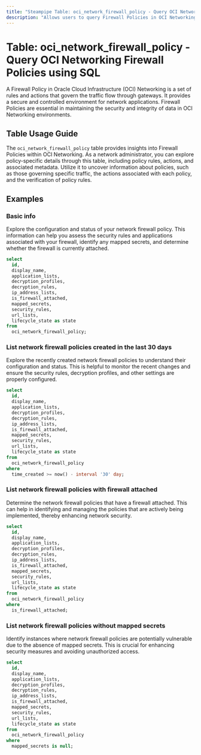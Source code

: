 ```yaml
---
title: "Steampipe Table: oci_network_firewall_policy - Query OCI Networking Firewall Policies using SQL"
description: "Allows users to query Firewall Policies in OCI Networking."
---
```


# Table: oci_network_firewall_policy - Query OCI Networking Firewall Policies using SQL

A Firewall Policy in Oracle Cloud Infrastructure (OCI) Networking is a set of rules and actions that govern the traffic flow through gateways. It provides a secure and controlled environment for network applications. Firewall Policies are essential in maintaining the security and integrity of data in OCI Networking environments.

## Table Usage Guide

The `oci_network_firewall_policy` table provides insights into Firewall Policies within OCI Networking. As a network administrator, you can explore policy-specific details through this table, including policy rules, actions, and associated metadata. Utilize it to uncover information about policies, such as those governing specific traffic, the actions associated with each policy, and the verification of policy rules.

## Examples

### Basic info
Explore the configuration and status of your network firewall policy. This information can help you assess the security rules and applications associated with your firewall, identify any mapped secrets, and determine whether the firewall is currently attached.

```sql
select
  id,
  display_name,
  application_lists,
  decryption_profiles,
  decryption_rules,
  ip_address_lists,
  is_firewall_attached,
  mapped_secrets,
  security_rules,
  url_lists,
  lifecycle_state as state
from
  oci_network_firewall_policy;
```

### List network firewall policies created in the last 30 days
Explore the recently created network firewall policies to understand their configuration and status. This is helpful to monitor the recent changes and ensure the security rules, decryption profiles, and other settings are properly configured.

```sql
select
  id,
  display_name,
  application_lists,
  decryption_profiles,
  decryption_rules,
  ip_address_lists,
  is_firewall_attached,
  mapped_secrets,
  security_rules,
  url_lists,
  lifecycle_state as state
from
  oci_network_firewall_policy
where
  time_created >= now() - interval '30' day;
```

### List network firewall policies with firewall attached
Determine the network firewall policies that have a firewall attached. This can help in identifying and managing the policies that are actively being implemented, thereby enhancing network security.

```sql
select
  id,
  display_name,
  application_lists,
  decryption_profiles,
  decryption_rules,
  ip_address_lists,
  is_firewall_attached,
  mapped_secrets,
  security_rules,
  url_lists,
  lifecycle_state as state
from
  oci_network_firewall_policy
where
  is_firewall_attached;
```

### List network firewall policies without mapped secrets
Identify instances where network firewall policies are potentially vulnerable due to the absence of mapped secrets. This is crucial for enhancing security measures and avoiding unauthorized access.

```sql
select
  id,
  display_name,
  application_lists,
  decryption_profiles,
  decryption_rules,
  ip_address_lists,
  is_firewall_attached,
  mapped_secrets,
  security_rules,
  url_lists,
  lifecycle_state as state
from
  oci_network_firewall_policy
where
  mapped_secrets is null;
```